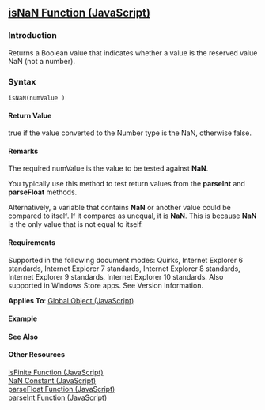 ## [isNaN Function (JavaScript)](isNaN-Function.html)

### Introduction 

 Returns a Boolean value that indicates whether a value is the reserved value NaN (not a number).

### Syntax 

```
isNaN(numValue )
```

#### Return Value 

<div id="returnValueSection" class="section" name="collapseableSection" style="">
  <p xmlns:util="util">
    <span sdata="langKeyword" value="true"><span class="keyword">true</span></span> if the value converted to the <span sdata="langKeyword" value="Number"><span class="keyword">Number</span></span>
    type is the <span sdata="langKeyword" value="NaN"><span class="keyword">NaN</span></span>, otherwise <span sdata="langKeyword" value="false"><span class="keyword">false</span></span>.
  </p>
</div>

#### Remarks 

<div id="languageReferenceRemarksSection" class="section" name="collapseableSection" style="">
  <p xmlns:util="util">
    The required <span class="parameter" sdata="paramReference">numValue</span> is the value to be tested against <b>NaN</b>.
  </p>
  <p xmlns:util="util">
    You typically use this method to test return values from the <b>parseInt</b> and <b>parseFloat</b> methods.
  </p>
  <p xmlns:util="util">
    Alternatively, a variable that contains <b>NaN</b> or another value could be compared to itself. If it compares as unequal, it is <b>NaN</b>. This is because <b>NaN</b> is the only value that is
    not equal to itself.
  </p>
</div>

#### Requirements 

<div id="requirementsTitleSection" class="section" name="collapseableSection" style="">
  <p xmlns:util="util"></p>
  <p>
    Supported in the following document modes: Quirks, Internet Explorer 6 standards, Internet Explorer 7 standards, Internet Explorer 8 standards, Internet Explorer 9 standards, Internet Explorer 10
    standards. Also supported in Windows Store apps. See Version Information.
  </p>
  <p xmlns:util="util">
    <b>Applies To</b>: <span sdata="link"><a href="81a40cad-9354-4e38-8ad0-83fc4257baee.htm">Global Object (JavaScript)</a></span>
  </p>
</div>

#### Example 

#### See Also 

<div id="seeAlsoSection" class="section" name="collapseableSection" style="">
  <h4 class="subHeading">
    Other Resources
  </h4>
  <div class="seeAlsoStyle">
    <span sdata="link" xmlns:util="util"><a href="ea9287d2-892f-496b-86b7-f9196868d5cf.htm">isFinite Function (JavaScript)</a></span>
  </div>
  <div class="seeAlsoStyle">
    <span sdata="link" xmlns:util="util"><a href="d57d52ab-81e2-42a5-9360-99a489eb9406.htm">NaN Constant (JavaScript)</a></span>
  </div>
  <div class="seeAlsoStyle">
    <span sdata="link" xmlns:util="util"><a href="a7d87a69-1919-4623-be85-972e6376dd2d.htm">parseFloat Function (JavaScript)</a></span>
  </div>
  <div class="seeAlsoStyle">
    <span sdata="link" xmlns:util="util"><a href="e86471af-2a0e-4359-83af-f1ac81e51421.htm">parseInt Function (JavaScript)</a></span>
  </div>
</div>

